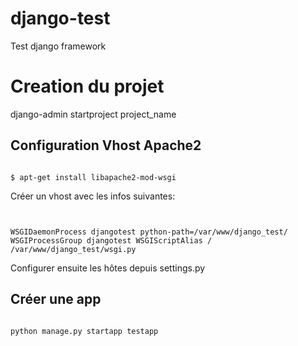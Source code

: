 # django-test
Test django framework


# Creation du projet
django-admin startproject project_name

## Configuration Vhost Apache2

<code>
$ apt-get install libapache2-mod-wsgi
</code>

Créer un vhost avec les infos suivantes:
<code>

WSGIDaemonProcess djangotest python-path=/var/www/django_test/
WSGIProcessGroup djangotest
WSGIScriptAlias / /var/www/django_test/wsgi.py
</code>

Configurer ensuite les hôtes depuis settings.py

## Créer une app

<code>
python manage.py startapp testapp
</code>
